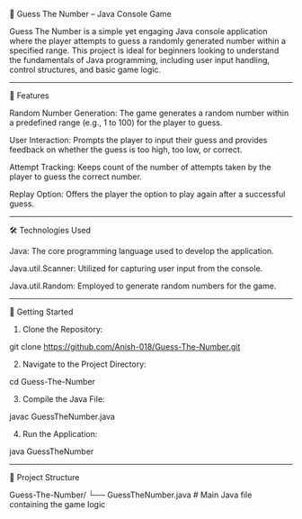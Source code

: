 🎯 Guess The Number – Java Console Game

Guess The Number is a simple yet engaging Java console application where the player attempts to guess a randomly generated number within a specified range. This project is ideal for beginners looking to understand the fundamentals of Java programming, including user input handling, control structures, and basic game logic. 

---

🧠 Features

Random Number Generation: The game generates a random number within a predefined range (e.g., 1 to 100) for the player to guess.

User Interaction: Prompts the player to input their guess and provides feedback on whether the guess is too high, too low, or correct.

Attempt Tracking: Keeps count of the number of attempts taken by the player to guess the correct number.

Replay Option: Offers the player the option to play again after a successful guess. 

---

🛠️ Technologies Used

Java: The core programming language used to develop the application.

Java.util.Scanner: Utilized for capturing user input from the console.

Java.util.Random: Employed to generate random numbers for the game. 

---

🚀 Getting Started

1. Clone the Repository:

git clone https://github.com/Anish-018/Guess-The-Number.git


2. Navigate to the Project Directory:

cd Guess-The-Number


3. Compile the Java File:

javac GuessTheNumber.java


4. Run the Application:

java GuessTheNumber

---

📁 Project Structure

Guess-The-Number/
└── GuessTheNumber.java  # Main Java file containing the game logic
